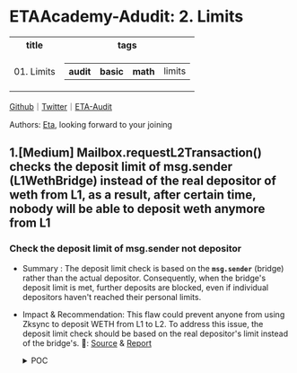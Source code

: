 # ETAAcademy-Adudit: 2. Limits

<table>
  <tr>
    <th>title</th>
    <th>tags</th>
  </tr>
  <tr>
    <td>01. Limits</td>
    <td>
      <table>
        <tr>
          <th>audit</th>
          <th>basic</th>
          <th>math</th>
          <td>limits</td>
        </tr>
      </table>
    </td>
  </tr>
</table>

[Github](https://github.com/ETAAcademy)｜[Twitter](https://twitter.com/ETAAcademy)｜[ETA-Audit](https://github.com/ETAAcademy/ETAAcademy-Audit)

Authors: [Eta](https://twitter.com/pwhattie), looking forward to your joining

## 1.[Medium] Mailbox.requestL2Transaction() checks the deposit limit of msg.sender (L1WethBridge) instead of the real depositor of weth from L1, as a result, after certain time, nobody will be able to deposit weth anymore from L1

### Check the deposit limit of msg.sender not depositor

- Summary : The deposit limit check is based on the **`msg.sender`** (bridge) rather than the actual depositor. Consequently, when the bridge's deposit limit is met, further deposits are blocked, even if individual depositors haven't reached their personal limits.
- Impact & Recommendation: This flaw could prevent anyone from using Zksync to deposit WETH from L1 to L2. To address this issue, the deposit limit check should be based on the real depositor's limit instead of the bridge's.
  🐬: [Source](https://github.com/code-423n4/2023-10-zksync-findings/issues/246) & [Report](https://code4rena.com/reports/2023-10-zksync)

  <details><summary>POC</summary>

  ```solidity

    // SPDX-License-Identifier: MIT
    pragma solidity ^0.8.17;
    import "lib/forge-std/src/Test.sol";
    import {L1WethBridgeTest} from "./_L1WethBridge_Shared.t.sol";
    import {IAllowList} from "../../../../../../cache/solpp-generated-contracts/common/interfaces/IAllowList.sol";
    import {REQUIRED_L2_GAS_PRICE_PER_PUBDATA} from "../../../../../../cache/solpp-generated-contracts/zksync/Config.sol";
    contract DepositTest is L1WethBridgeTest {
        function deposit(address user, uint256 amount) private returns (bool) {
            hoax(user);
            l1Weth.deposit{value: amount}();
            hoax(user);
            l1Weth.approve(address(bridgeProxy), amount);
            bytes memory depositCallData = abi.encodeWithSelector(
                bridgeProxy.deposit.selector,
                user,
                bridgeProxy.l1WethAddress(),
                amount,
                1000000,                        // gas limit
                REQUIRED_L2_GAS_PRICE_PER_PUBDATA,
                user
            );
            hoax(user);
            (bool success, ) = address(bridgeProxy).call{value: 0.1 ether}(depositCallData);
            return success;
        }
        function test_DepositExceedLimit() public {
            console.log("\n \n test_DepositExceeLimit is started....$$$$$$$$$$$$$$4");
            address user1 = address(111);
            address user2 = address(222);
            address user3 = address(333);
            vm.prank(owner);
            allowList.setDepositLimit(address(0), true, 10 ether); // deposit at most 10 ether
            IAllowList.Deposit memory limitData = IAllowList(allowList).getTokenDepositLimitData(address(0));
            assertEq(limitData.depositCap, 10 ether);

            bool success = deposit(user1, 3 ether); // send 3 ether weth and 0.1 ether eth
            assertTrue(success);
            success = deposit(user2, 4 ether); // send 4 ether weth and 0.1 ether eth
            assertTrue(success);
            success =  deposit(user3, 2.7 ether + 1); // send 2.7 ether + 1 weth  and 0.1 ether eth, now a total of 10ether + 1, will it exceed?
            assertFalse(success);   // s.totalDepositedAmountPerUser[L1WethBridge] = 10 ether + 1, it exceeds the limit of 10 ether
        }
    }


  ```

  </details>
